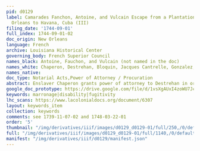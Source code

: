 ```yaml
---
pid: d0129
label: Camarades Fanchon, Antoine, and Vulcain Escape from a Plantation below New
  Orleans to Havana, Cuba (III)
filing_date: '1744-09-01'
full_index: 1744-09-01-02
doc_origin: New Orleans
language: French
archive: Louisiana Historical Center
governing_body: French Superior Council
names_black: Antoine, Fauchon, and Vulcain (not named in the doc)
names_white: Chaperon, Destrehan, Bloquin, Jacques Cantrelle, Gonzalez, Augustin Chantalou, Henry Greffe
names_native:
doc_type: Notarial Acts,Power of Attorney / Procuration
abstract: Enslaver Chaperon grants power of attorney to Destrehan in order to recapture fugitive slaves seen in Havana. Although Chaperon does not name the enslaved people in this document, he references his Nov 7, 1739 declaration of runaway slaves (when Antoine, Fauchon and Vulcain escaped with "un mulatre Espagnol"). Chaperon declared that one of the three runaways (Vulcain, "lequel Esclave ayant les jambes coupee a Eté Reconnu) was recognized in Havana by other enslaved people from Louisiana who saw and spoke to him. Since Destrehan was returning to Cuba for business, Chaperon granted Destrehan power of attorney in collaboration with Mr. Bloquin, the French Consul in Cuba, to recapture Vulcain and potentially Antoine and Fauchon.
google_doc_prototype: https://drive.google.com/file/d/1vsXgAUxI4zoWU7JcgHzzItMNJ9U9wHhn/view?usp=sharing
keywords: marronage|disability|fugitivity
lhc_scans: https://www.lacolonialdocs.org/document/6307
layout: keywords_item
collection: keywords
comments: see 1739-11-07-02 and 1748-03-22-01
order: '5'
thumbnail: "/img/derivatives/iiif/images/d0129_d0129-01/full/250,/0/default.jpg"
full: "/img/derivatives/iiif/images/d0129_d0129-01/full/1140,/0/default.jpg"
manifest: "/img/derivatives/iiif/d0129/manifest.json"
---
```

